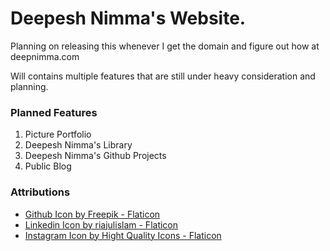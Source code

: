 # Deepesh Nimma's Website.

Planning on releasing this whenever I get the domain and figure out how at deepnimma.com

Will contains multiple features that are still under heavy consideration and planning.

### Planned Features
1. Picture Portfolio
2. Deepesh Nimma's Library
3. Deepesh Nimma's Github Projects
4. Public Blog


### Attributions
* <a href="https://www.flaticon.com/free-icons/github" title="github icons">Github Icon by Freepik - Flaticon</a>
* <a href="https://www.flaticon.com/free-icons/linkedin" title="linkedin icons">Linkedin Icon by riajulislam - Flaticon</a>
* <a href="https://www.flaticon.com/free-icons/instagram-logo" title="instagram logo icons">Instagram Icon by Hight Quality Icons - Flaticon</a>